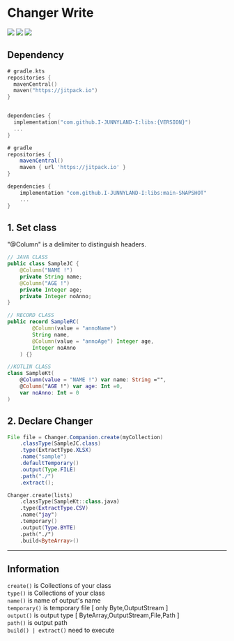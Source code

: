 # Changer Write
[![](https://jitpack.io/v/I-JUNNYLAND-I/libs.svg)](https://jitpack.io/#I-JUNNYLAND-I/libs) ![](http://sign.junnyland.com:8877/api/junnyland) [![](https://jitci.com/gh/I-JUNNYLAND-I/libs/svg)](https://jitci.com/gh/I-JUNNYLAND-I/libs)

## Dependency
```kotlin
# gradle.kts
repositories {
  mavenCentral()
  maven("https://jitpack.io")
}


dependencies {
  implementation("com.github.I-JUNNYLAND-I:libs:{VERSION}")
  ...
}
```
```groovy
# gradle
repositories {
    mavenCentral()
    maven { url 'https://jitpack.io' }
}

dependencies {
    implementation "com.github.I-JUNNYLAND-I:libs:main-SNAPSHOT" 
    ...
}
```
## 1. Set class
"@Column" is a delimiter to distinguish headers.

```java
// JAVA CLASS
public class SampleJC {
    @Column("NAME !")
    private String name;
    @Column("AGE !")
    private Integer age;
    private Integer noAnno;
}
```
```java
// RECORD CLASS
public record SampleRC(
        @Column(value = "annoName")
        String name,
        @Column(value = "annoAge") Integer age,
        Integer noAnno
    ) {}
```
```kotlin
//KOTLIN CLASS
class SampleKt(
    @Column(value = "NAME !") var name: String ="",
    @Column("AGE !") var age: Int =0,
    var noAnno: Int = 0
)
```

## 2. Declare Changer
```java
File file = Changer.Companion.create(myCollection)
    .classType(SampleJC.class)
    .type(ExtractType.XLSX)
    .name("sample")
    .defaultTemporary()
    .output(Type.FILE)
    .path("./")
    .extract();

```
```kotlin
Changer.create(lists)
    .classType(SampleKt::class.java)
    .type(ExtractType.CSV)
    .name("jay")
    .temporary()
    .output(Type.BYTE)
    .path("./")
    .build<ByteArray>()
```

---
## Information
`create()` is Collections of your class  
`type()` is Collections of your class  
`name()` is name of output's name  
`temporary()` is temporary file [ only Byte,OutputStream ]  
`output()` is output type [ ByteArray,OutputStream,File,Path ]  
`path()` is output path  
`build() | extract()` need to execute  
